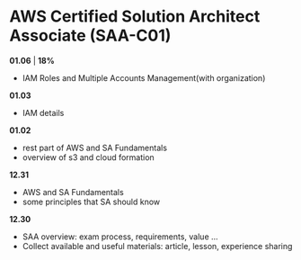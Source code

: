 # AWS Certified Solution Architect Associate (SAA-C01)

**01.06** | **18%**

- IAM Roles and Multiple Accounts Management(with organization)

**01.03**

- IAM details

**01.02**

- rest part of AWS and SA Fundamentals
- overview of s3 and cloud formation

**12.31**

- AWS and SA Fundamentals
- some principles that SA should know

**12.30**

- SAA overview: exam process, requirements, value ...
- Collect available and useful materials: article, lesson, experience sharing
